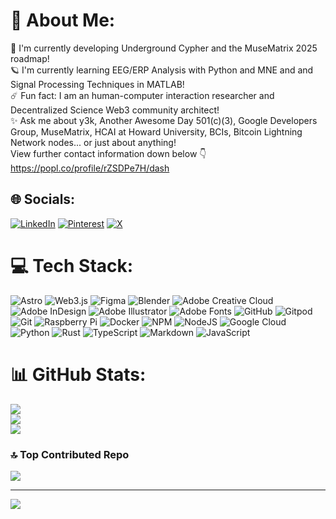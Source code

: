 # 💫 About Me:
🚀  I'm currently developing Underground Cypher and the MuseMatrix 2025 roadmap!<br>🪐 I'm currently learning EEG/ERP Analysis with Python and MNE and and Signal Processing Techniques in MATLAB!<br>☄️ Fun fact: I am an human-computer interaction researcher and Decentralized Science Web3 community architect!<br>✨ Ask me about y3k, Another Awesome Day 501(c)(3), Google Developers Group, MuseMatrix, HCAI at Howard University, BCIs,  Bitcoin Lightning Network nodes... or just about anything! <br> View further contact information down below 👇<br> https://popl.co/profile/rZSDPe7H/dash


## 🌐 Socials:
[![LinkedIn](https://img.shields.io/badge/LinkedIn-%230077B5.svg?logo=linkedin&logoColor=white)](https://linkedin.com/in/thanedouglass) [![Pinterest](https://img.shields.io/badge/Pinterest-%23E60023.svg?logo=Pinterest&logoColor=white)](https://pinterest.com/thanosdesigns) [![X](https://img.shields.io/badge/X-black.svg?logo=X&logoColor=white)](https://x.com/thanosswrld) 

# 💻 Tech Stack:
![Astro](https://img.shields.io/badge/astro-%232C2052.svg?style=for-the-badge&logo=astro&logoColor=white) ![Web3.js](https://img.shields.io/badge/web3.js-F16822?style=for-the-badge&logo=web3.js&logoColor=white) ![Figma](https://img.shields.io/badge/figma-%23F24E1E.svg?style=for-the-badge&logo=figma&logoColor=white) ![Blender](https://img.shields.io/badge/blender-%23F5792A.svg?style=for-the-badge&logo=blender&logoColor=white) ![Adobe Creative Cloud](https://img.shields.io/badge/Adobe%20Creative%20Cloud-DA1F26.svg?style=for-the-badge&logo=Adobe%20Creative%20Cloud&logoColor=white) ![Adobe InDesign](https://img.shields.io/badge/Adobe%20InDesign-49021F?style=for-the-badge&logo=adobeindesign&logoColor=FF3366) ![Adobe Illustrator](https://img.shields.io/badge/adobe%20illustrator-%23FF9A00.svg?style=for-the-badge&logo=adobe%20illustrator&logoColor=white) ![Adobe Fonts](https://img.shields.io/badge/Adobe%20Fonts-000B1D.svg?style=for-the-badge&logo=Adobe%20Fonts&logoColor=white) ![GitHub](https://img.shields.io/badge/github-%23121011.svg?style=for-the-badge&logo=github&logoColor=white) ![Gitpod](https://img.shields.io/badge/gitpod-f06611.svg?style=for-the-badge&logo=gitpod&logoColor=white) ![Git](https://img.shields.io/badge/git-%23F05033.svg?style=for-the-badge&logo=git&logoColor=white) ![Raspberry Pi](https://img.shields.io/badge/-RaspberryPi-C51A4A?style=for-the-badge&logo=Raspberry-Pi) ![Docker](https://img.shields.io/badge/docker-%230db7ed.svg?style=for-the-badge&logo=docker&logoColor=white) ![NPM](https://img.shields.io/badge/NPM-%23CB3837.svg?style=for-the-badge&logo=npm&logoColor=white) ![NodeJS](https://img.shields.io/badge/node.js-6DA55F?style=for-the-badge&logo=node.js&logoColor=white) ![Google Cloud](https://img.shields.io/badge/GoogleCloud-%234285F4.svg?style=for-the-badge&logo=google-cloud&logoColor=white) ![Python](https://img.shields.io/badge/python-3670A0?style=for-the-badge&logo=python&logoColor=ffdd54) ![Rust](https://img.shields.io/badge/rust-%23000000.svg?style=for-the-badge&logo=rust&logoColor=white) ![TypeScript](https://img.shields.io/badge/typescript-%23007ACC.svg?style=for-the-badge&logo=typescript&logoColor=white) ![Markdown](https://img.shields.io/badge/markdown-%23000000.svg?style=for-the-badge&logo=markdown&logoColor=white) ![JavaScript](https://img.shields.io/badge/javascript-%23323330.svg?style=for-the-badge&logo=javascript&logoColor=%23F7DF1E)
# 📊 GitHub Stats:
![](https://github-readme-stats.vercel.app/api?username=thanedouglass&theme=material-palenight&hide_border=false&include_all_commits=false&count_private=false)<br/>
![](https://github-readme-streak-stats.herokuapp.com/?user=thanedouglass&theme=material-palenight&hide_border=false)<br/>
![](https://github-readme-stats.vercel.app/api/top-langs/?username=thanedouglass&theme=material-palenight&hide_border=false&include_all_commits=false&count_private=false&layout=compact)

### 🔝 Top Contributed Repo
![](https://github-contributor-stats.vercel.app/api?username=thanedouglass&limit=5&theme=dark&combine_all_yearly_contributions=true)

---
[![](https://visitcount.itsvg.in/api?id=thanedouglass&icon=4&color=3)](https://visitcount.itsvg.in)

<!-- Proudly created with GPRM ( https://gprm.itsvg.in ) -->
